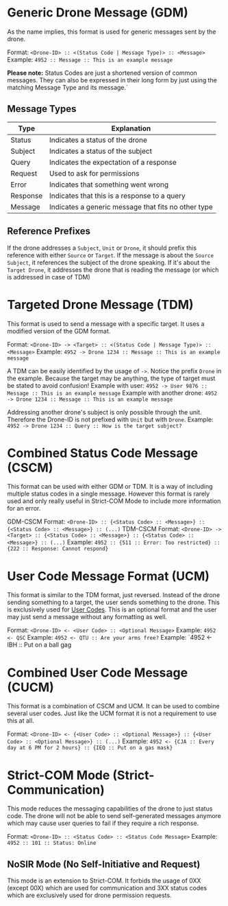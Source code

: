 # Generic Drone Message (GDM)
As the name implies, this format is used for generic messages sent by the drone.

Format: `<Drone-ID> :: <(Status Code | Message Type)> :: <Message>`
Example: `4952 :: Message :: This is an example message`

**Please note:** Status Codes are just a shortened version of common messages. They can also be expressed in their long form by just using the matching Message Type and its message.`

## Message Types
| Type     | Explanation                                         |
| -------- | --------------------------------------------------- |
| Status   | Indicates a status of the drone                     |
| Subject  | Indicates a status of the subject                   |
| Query    | Indicates the expectation of a response             |
| Request  | Used to ask for permissions                         | 
| Error    | Indicates that something went wrong                 |
| Response | Indicates that this is a response to a query        |
| Message  | Indicates a generic message that fits no other type |

## Reference Prefixes
If the drone addresses a `Subject`, `Unit` or `Drone`, it should prefix this reference with either `Source` or `Target`. If the message is about the `Source Subject`, it references the subject of the drone speaking. If it's about the `Target Drone`, it addresses the drone that is reading the message (or which is addressed in case of TDM)

# Targeted Drone Message (TDM)
This format is used to send a message with a specific target. It uses a modified version of the GDM format.

Format: `<Drone-ID> -> <Target> :: <(Status Code | Message Type)> :: <Message>`
Example: `4952 -> Drone 1234 :: Message :: This is an example message`

A TDM can be easily identified by the usage of `->`.
Notice the prefix `Drone` in the example. Because the target may be anything, the type of target must be stated to avoid confusion!
Example with user: `4952 -> User 9876 :: Message :: This is an example message`
Example with another drone: `4952 -> Drone 1234 :: Message :: This is an example message`

Addressing another drone's subject is only possible through the unit. Therefore the Drone-ID is not prefixed with `Unit` but with `Drone`.
Example: `4952 -> Drone 1234 :: Query :: How is the target subject?`

# Combined Status Code Message (CSCM)
This format can be used with either GDM or TDM. It is a way of including multiple status codes in a single message. However this format is rarely used and only really useful in Strict-COM Mode to include more information for an error.

GDM-CSCM Format: `<Drone-ID> :: {<Status Code> :: <Message>} :: {<Status Code> :: <Message>} :: (...)`
TDM-CSCM Format: `<Drone-ID> -> <Target> :: {<Status Code> :: <Message>} :: {<Status Code> :: <Message>} :: (...)`
Example: `4952 :: {511 :: Error: Too restricted} :: {222 :: Response: Cannot respond}`

# User Code Message Format (UCM)
This format is similar to the TDM format, just reversed. Instead of the drone sending something to a target, the user sends something to the drone. This is exclusively used for [User Codes](./Section%204%20-%20User%20Codes.md). This is an optional format and the user may just send a message without any formatting as well.

Format: `<Drone-ID> <- <User Code> :: <Optional Message>`
Example: `4952 <- QSC`
Example: `4952 <- QTU :: Are your arms free?`
Example: `4952 <- IBH :: Put on a ball gag

# Combined User Code Message (CUCM)
This format is a combination of CSCM and UCM. It can be used to combine several user codes. Just like the UCM format it is not a requirement to use this at all.

Format: `<Drone-ID> <- {<User Code> :: <Optional Message>} :: {<User Code> :: <Optional Message>} :: (...)`
Example: `4952 <- {CJA :: Every day at 6 PM for 2 hours} :: {IEQ :: Put on a gas mask}`

# Strict-COM Mode (Strict-Communication)
This mode reduces the messaging capabilities of the drone to just status code. The drone will not be able to send self-generated messages anymore which may cause user queries to fail if they require a rich response.

Format: `<Drone-ID> :: <Status Code> :: <Status Code Message>`
Example: `4952 :: 101 :: Status: Online`

## NoSIR Mode (No Self-Initiative and Request)
This mode is an extension to Strict-COM. It forbids the usage of 0XX (except 00X) which are used for communication and 3XX status codes which are exclusively used for drone permission requests.